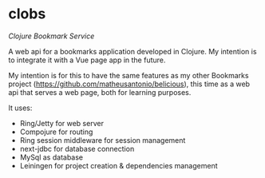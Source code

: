 # clobs
*Clojure Bookmark Service*


A web api for a bookmarks application developed in Clojure.  My intention is to integrate it with a Vue page app in the future.

My intention is for this to have the same features as my other Bookmarks project (https://github.com/matheusantonio/belicious), this time as a web api that serves a web page, both for learning purposes.

It uses:
* Ring/Jetty for web server
* Compojure for routing
* Ring session middleware for session management
* next-jdbc for database connection
* MySql as database
* Leiningen for project creation & dependencies management